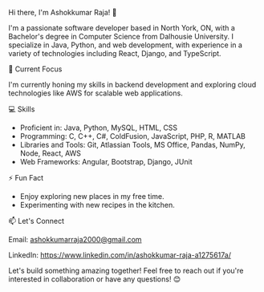 Hi there, I'm Ashokkumar Raja! 👋

I'm a passionate software developer based in North York, ON, with a Bachelor's degree in Computer Science from Dalhousie University. I specialize in Java, Python, and web development, with experience in a variety of technologies including React, Django, and TypeScript.


🌱 Current Focus

I'm currently honing my skills in backend development and exploring cloud technologies like AWS for scalable web applications.

💻 Skills

* Proficient in: Java, Python, MySQL, HTML, CSS
* Programming: C, C++, C#, ColdFusion, JavaScript, PHP, R, MATLAB
* Libraries and Tools: Git, Atlassian Tools, MS Office, Pandas, NumPy, Node, React, AWS
* Web Frameworks: Angular, Bootstrap, Django, JUnit

⚡ Fun Fact

* Enjoy exploring new places in my free time.
* Experimenting with new recipes in the kitchen.

📫 Let's Connect

Email: ashokkumarraja2000@gmail.com

LinkedIn: https://www.linkedin.com/in/ashokkumar-raja-a1275617a/

Let's build something amazing together! Feel free to reach out if you're interested in collaboration or have any questions! 😊
